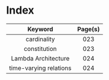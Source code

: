 # Index

|        Keyword         | Page(s) |
| :--------------------: | :-----: |
|      cardinality       |   023   |
|      constitution      |   023   |
|  Lambda Architecture   |   024   |
| time-varying relations |   024   |
